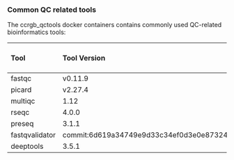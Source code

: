 ### Common QC related tools

The ccrgb_qctools docker containers contains commonly used QC-related bioinformatics tools:


| Tool      | Tool Version | Min. Docker Version    |
| :---        |    :----    |         :--- |
| fastqc      | v0.11.9       | v1.0  |
| picard   | v2.27.4       | v1.0     |
| multiqc   | 1.12       | v1.1     |
| rseqc |   4.0.0   | v1.2  |
| preseq    | 3.1.1 | v1.3  |
| fastqvalidator    |  commit:6d619a34749e9d33c34ef0d3e0e87324ca77f320  | v1.4  |
| deeptools | 3.5.1 | v1.5  |
